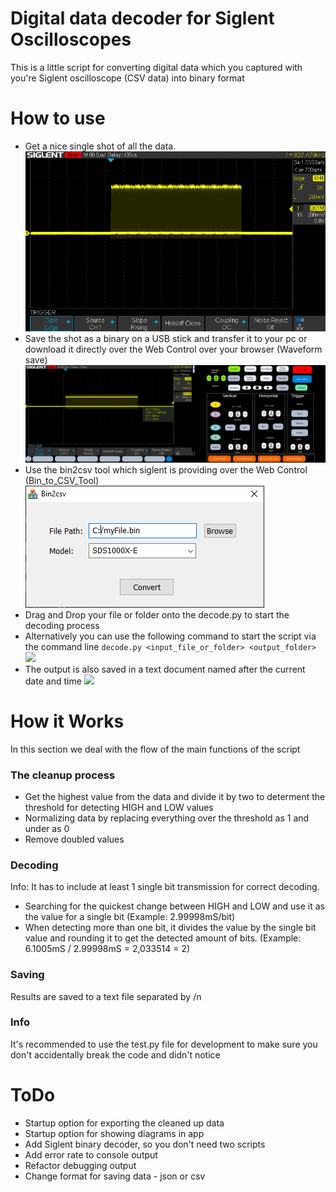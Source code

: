 
# Digital data decoder for Siglent Oscilloscopes

This is a little script for converting digital data which you captured with you're Siglent oscilloscope (CSV data) into binary format

# How to use
* Get a nice single shot of all the data.
![ ](https://github.com/MerzSebastian/Siglent-csv-basic-decoder/blob/main/documentation/siglent_sds1000x.png)
* Save the shot as a binary on a USB stick and transfer it to your pc or download it directly over the Web Control over your browser (Waveform save)
![ ](https://github.com/MerzSebastian/Siglent-csv-basic-decoder/blob/main/documentation/siglent_sds1000x_save.png)
* Use the bin2csv tool which siglent is providing over the Web Control (Bin_to_CSV_Tool)
![ ](https://github.com/MerzSebastian/Siglent-csv-basic-decoder/blob/main/documentation/bin2csv.png)
* Drag and Drop your file or folder onto the decode.py to start the decoding process
* Alternatively you can use the following command to start the script via the command line
```decode.py <input_file_or_folder> <output_folder>```
![ ](https://github.com/MerzSebastian/Siglent-csv-basic-decoder/blob/main/documentation/output.png)
* The output is also saved in a text document named after the current date and time
![ ](https://github.com/MerzSebastian/Siglent-csv-basic-decoder/blob/main/documentation/output_textfile.png)


# How it Works
In this section we deal with the flow of the main functions of the script
### The cleanup process
* Get the highest value from the data and divide it by two to determent the threshold for detecting HIGH and LOW values
* Normalizing data by replacing everything over the threshold as 1 and under as 0
* Remove doubled values

### Decoding
Info: It has to include at least 1 single bit transmission for correct decoding.
* Searching for the quickest change between HIGH and LOW and use it as the value for a single bit (Example: 2.99998mS/bit)
* When detecting more than one bit, it divides the value by the single bit value and rounding it to get the detected amount of bits. (Example: 6.1005mS / 2.99998mS = 2,033514 = 2)

### Saving
Results are saved to a text file separated by /n

### Info
It's recommended to use the test.py file for development to make sure you don't accidentally break the code and didn't notice

# ToDo
* Startup option for exporting the cleaned up data
* Startup option for showing diagrams in app
* Add Siglent binary decoder, so you don't need two scripts
* Add error rate to console output
* Refactor debugging output
* Change format for saving data - json or csv
